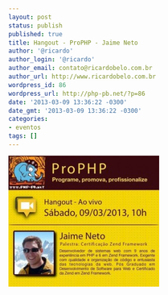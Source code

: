 ```yaml
---
layout: post
status: publish
published: true
title: Hangout - ProPHP - Jaime Neto
author: '@ricardo'
author_login: '@ricardo'
author_email: contato@ricardobelo.com.br
author_url: http://www.ricardobelo.com.br
wordpress_id: 86
wordpress_url: http://php-pb.net/?p=86
date: '2013-03-09 13:36:22 -0300'
date_gmt: '2013-03-09 13:36:22 -0300'
categories:
- eventos
tags: []
---
```

<p><img src="/images/541448_525759650808966_137184019_n1-300x260.jpg" width="300" height="260" /></p>
<p>&nbsp;</p>
